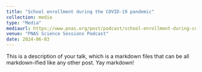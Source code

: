 ```yaml
---
title: "School enrollment during the COVID-19 pandemic"
collection: media
type: "Media"
mediaurl: https://www.pnas.org/post/podcast/school-enrollment-during-covid-19-pandemic
venue: "PNAS Science Sessions Podcast"
date: 2024-06-03
---
```


This is a description of your talk, which is a markdown files that can be all markdown-ified like any other post. Yay markdown!

